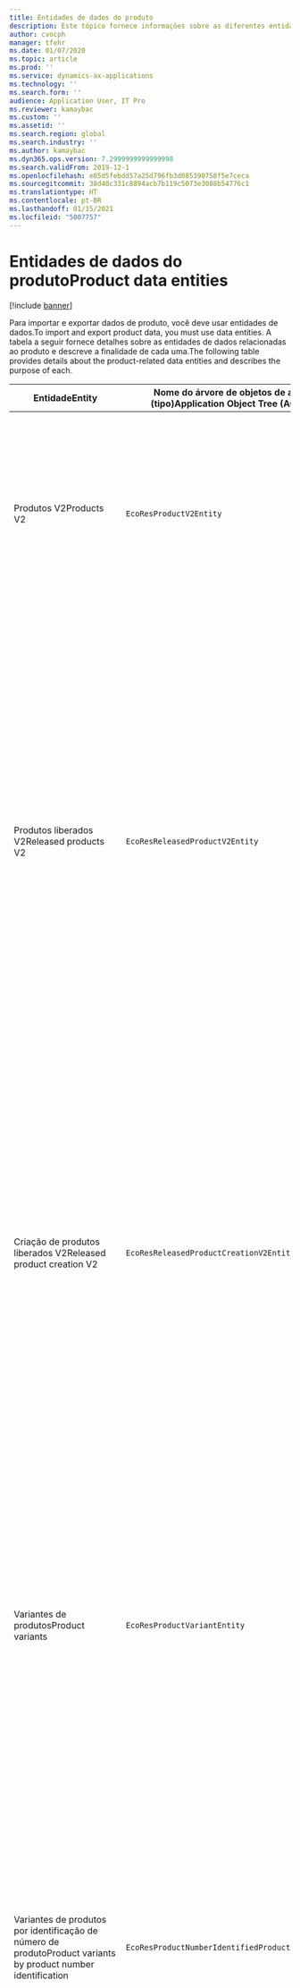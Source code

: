 ```yaml
---
title: Entidades de dados do produto
description: Este tópico fornece informações sobre as diferentes entidades que podem ser usadas para importar e exportar dados de produtos.
author: cvocph
manager: tfehr
ms.date: 01/07/2020
ms.topic: article
ms.prod: ''
ms.service: dynamics-ax-applications
ms.technology: ''
ms.search.form: ''
audience: Application User, IT Pro
ms.reviewer: kamaybac
ms.custom: ''
ms.assetid: ''
ms.search.region: global
ms.search.industry: ''
ms.author: kamaybac
ms.dyn365.ops.version: 7.2999999999999998
ms.search.validFrom: 2019-12-1
ms.openlocfilehash: e05d5febdd57a25d796fb3d085390758f5e7ceca
ms.sourcegitcommit: 38d40c331c8894acb7b119c5073e3088b54776c1
ms.translationtype: HT
ms.contentlocale: pt-BR
ms.lasthandoff: 01/15/2021
ms.locfileid: "5007757"
---
```

# <a name="product-data-entities"></a><span data-ttu-id="a247e-103">Entidades de dados do produto</span><span class="sxs-lookup"><span data-stu-id="a247e-103">Product data entities</span></span>

[!include [banner](../includes/banner.md)]

<span data-ttu-id="a247e-104">Para importar e exportar dados de produto, você deve usar entidades de dados.</span><span class="sxs-lookup"><span data-stu-id="a247e-104">To import and export product data, you must use data entities.</span></span> <span data-ttu-id="a247e-105">A tabela a seguir fornece detalhes sobre as entidades de dados relacionadas ao produto e descreve a finalidade de cada uma.</span><span class="sxs-lookup"><span data-stu-id="a247e-105">The following table provides details about the product-related data entities and describes the purpose of each.</span></span>

| <span data-ttu-id="a247e-106">Entidade</span><span class="sxs-lookup"><span data-stu-id="a247e-106">Entity</span></span> | <span data-ttu-id="a247e-107">Nome do árvore de objetos de aplicativo (AOT) (tipo)</span><span class="sxs-lookup"><span data-stu-id="a247e-107">Application Object Tree (AOT) name (type)</span></span> | <span data-ttu-id="a247e-108">Observação</span><span class="sxs-lookup"><span data-stu-id="a247e-108">Notes</span></span> |
|--------|-------------------------------------------|-------|
| <span data-ttu-id="a247e-109">Produtos V2</span><span class="sxs-lookup"><span data-stu-id="a247e-109">Products V2</span></span> | `EcoResProductV2Entity` | <span data-ttu-id="a247e-110">Esta entidade é usada para importar e exportar produtos compartilhados e distintos e produtos-mestre.</span><span class="sxs-lookup"><span data-stu-id="a247e-110">This entity is used to import and export shared products-distinct products and product masters.</span></span> <span data-ttu-id="a247e-111">Ele permite atualizações.</span><span class="sxs-lookup"><span data-stu-id="a247e-111">It allows for updates.</span></span> <span data-ttu-id="a247e-112">Ele não oferece suporte a operações SQL baseadas em conjuntos.</span><span class="sxs-lookup"><span data-stu-id="a247e-112">It doesn't support set-based SQL operations.</span></span> <span data-ttu-id="a247e-113">Está habilitado para protocolo de dados abertos (OData).</span><span class="sxs-lookup"><span data-stu-id="a247e-113">It's enabled for Open Data Protocol (OData).</span></span> |
| <span data-ttu-id="a247e-114">Produtos liberados V2</span><span class="sxs-lookup"><span data-stu-id="a247e-114">Released products V2</span></span> | `EcoResReleasedProductV2Entity` | <span data-ttu-id="a247e-115">Esta entidade é usada para importar e exportar produtos liberados e distintos e produtos-mestre.</span><span class="sxs-lookup"><span data-stu-id="a247e-115">This entity is used to import and export released products-distinct products and product masters.</span></span> <span data-ttu-id="a247e-116">Ele permite atualizações.</span><span class="sxs-lookup"><span data-stu-id="a247e-116">It allows for updates.</span></span> <span data-ttu-id="a247e-117">Isso requer que a grade de produto compartilhado já tenha sido criada.</span><span class="sxs-lookup"><span data-stu-id="a247e-117">It requires that the shared product already be created.</span></span> <span data-ttu-id="a247e-118">Quando um novo produto liberado é importado, ocorre uma liberação do produto compartilhado.</span><span class="sxs-lookup"><span data-stu-id="a247e-118">When a new released product is imported, a release of the shared product occurs.</span></span> <span data-ttu-id="a247e-119">Também há entidades separadas que podem ser usadas para importar e exportar os mestres de produtos liberados e lançar variantes distintas.</span><span class="sxs-lookup"><span data-stu-id="a247e-119">There are also separate entities that can be used to import and export released product masters and released distinct variants.</span></span> <span data-ttu-id="a247e-120">Essa entidade não oferece suporte a operações SQL baseadas em conjuntos ou excluir operações.</span><span class="sxs-lookup"><span data-stu-id="a247e-120">This entity doesn't support set-based SQL operations or delete operations.</span></span> <span data-ttu-id="a247e-121">Ele está habilitado para OData.</span><span class="sxs-lookup"><span data-stu-id="a247e-121">It's enabled for OData.</span></span> |
| <span data-ttu-id="a247e-122">Criação de produtos liberados V2</span><span class="sxs-lookup"><span data-stu-id="a247e-122">Released product creation V2</span></span> | `EcoResReleasedProductCreationV2Entity` | <span data-ttu-id="a247e-123">Essa entidade é usada para importar produtos compartilhados e produtos liberados em uma única etapa.</span><span class="sxs-lookup"><span data-stu-id="a247e-123">This entity is used to import shared products and released products in one step.</span></span> <span data-ttu-id="a247e-124">Embora ofereça suporte a exportações, isso não é recomendável porque a finalidade da entidade é a criação de produtos.</span><span class="sxs-lookup"><span data-stu-id="a247e-124">Although it supports exports, that use isn't recommended, because the purpose of the entity is product creation.</span></span> <span data-ttu-id="a247e-125">Ele não oferece suporte a atualizações.</span><span class="sxs-lookup"><span data-stu-id="a247e-125">It doesn't support updates.</span></span> <span data-ttu-id="a247e-126">Ele oferece suporte a um conjunto limitado de campos (campos disponíveis na caixa de diálogo de criação de produtos).</span><span class="sxs-lookup"><span data-stu-id="a247e-126">It supports a limited set of fields (fields that are available in the product creation dialog box).</span></span> <span data-ttu-id="a247e-127">Ele não oferece suporte a operações SQL baseadas em conjuntos.</span><span class="sxs-lookup"><span data-stu-id="a247e-127">It doesn't support set-based SQL operations.</span></span> <span data-ttu-id="a247e-128">Ele não é exposto por meio do OData.</span><span class="sxs-lookup"><span data-stu-id="a247e-128">It isn't exposed through OData.</span></span> |
| <span data-ttu-id="a247e-129">Variantes de produtos</span><span class="sxs-lookup"><span data-stu-id="a247e-129">Product variants</span></span> | `EcoResProductVariantEntity` | <span data-ttu-id="a247e-130">Esta entidade é usada para importar e exportar grades de produtos compartilhados.</span><span class="sxs-lookup"><span data-stu-id="a247e-130">This entity is used to import and export shared product variants.</span></span> <span data-ttu-id="a247e-131">Ele permite atualizações.</span><span class="sxs-lookup"><span data-stu-id="a247e-131">It allows for updates.</span></span> <span data-ttu-id="a247e-132">Ele requer que os valores de dimensão já tenham sido criados.</span><span class="sxs-lookup"><span data-stu-id="a247e-132">It requires that dimension values already be created.</span></span> <span data-ttu-id="a247e-133">A chave de integração é o produto mestre mais as dimensões do produto.</span><span class="sxs-lookup"><span data-stu-id="a247e-133">The integration key is the product master plus product dimensions.</span></span> <span data-ttu-id="a247e-134">Essa entidade não oferece suporte a operações SQL baseadas em conjuntos.</span><span class="sxs-lookup"><span data-stu-id="a247e-134">This entity doesn't support set-based SQL operations.</span></span> <span data-ttu-id="a247e-135">Ele está habilitado para OData.</span><span class="sxs-lookup"><span data-stu-id="a247e-135">It's enabled for OData.</span></span> <span data-ttu-id="a247e-136">Ela oferece suporte a operações de exclusão.</span><span class="sxs-lookup"><span data-stu-id="a247e-136">It supports delete operations.</span></span> <span data-ttu-id="a247e-137">Ela não pode ser estendida por meio da adição de novas dimensões de produto.</span><span class="sxs-lookup"><span data-stu-id="a247e-137">It can't be extended through the addition of new product dimensions.</span></span> |
| <span data-ttu-id="a247e-138">Variantes de produtos por identificação de número de produto</span><span class="sxs-lookup"><span data-stu-id="a247e-138">Product variants by product number identification</span></span> | `EcoResProductNumberIdentifiedProductVariantEntity` | <span data-ttu-id="a247e-139">Esta entidade é usada para importar e exportar grades de produtos compartilhados.</span><span class="sxs-lookup"><span data-stu-id="a247e-139">This entity is used to import and export shared product variants.</span></span> <span data-ttu-id="a247e-140">Ele permite atualizações.</span><span class="sxs-lookup"><span data-stu-id="a247e-140">It allows for updates.</span></span> <span data-ttu-id="a247e-141">Ele requer que os valores de dimensão já tenham sido criados.</span><span class="sxs-lookup"><span data-stu-id="a247e-141">It requires that dimension values already be created.</span></span> <span data-ttu-id="a247e-142">A chave de integração é o número do produto (sendo que a chave de integração para a entidade **Grades de produto** são o produto mestre mais dimensões do produto).</span><span class="sxs-lookup"><span data-stu-id="a247e-142">The integration key is the product number (whereas the integration key for the **Product variants** entity is the product master plus product dimensions).</span></span> |
| <span data-ttu-id="a247e-143">Grades de produtos liberadas</span><span class="sxs-lookup"><span data-stu-id="a247e-143">Released product variants</span></span> | `EcoResReleasedProductVariantEntity` | <span data-ttu-id="a247e-144">Esta entidade é usada para importar e exportar grades de produtos liberados.</span><span class="sxs-lookup"><span data-stu-id="a247e-144">This entity is used to import and export released product variants.</span></span> <span data-ttu-id="a247e-145">Ele permite atualizações.</span><span class="sxs-lookup"><span data-stu-id="a247e-145">It allows for updates.</span></span> <span data-ttu-id="a247e-146">Isso requer que a grade de produto compartilhado já tenha sido criada.</span><span class="sxs-lookup"><span data-stu-id="a247e-146">It requires that shared product variants already be created.</span></span> <span data-ttu-id="a247e-147">Quando uma nova grade de produto é importada, ocorre uma liberação da grade de produto.</span><span class="sxs-lookup"><span data-stu-id="a247e-147">When a new released product variant is imported, a release of the shared product variant occurs.</span></span> <span data-ttu-id="a247e-148">Essa entidade não oferece suporte a operações SQL baseadas em conjuntos.</span><span class="sxs-lookup"><span data-stu-id="a247e-148">This entity doesn't support set-based SQL operations.</span></span> <span data-ttu-id="a247e-149">Ele está habilitado para OData.</span><span class="sxs-lookup"><span data-stu-id="a247e-149">It's enabled for OData.</span></span> <span data-ttu-id="a247e-150">Embora ofereça suporte a operações de exclusão, no momento esse uso causa a corrupção de dados por causa de um bug na plataforma atual.</span><span class="sxs-lookup"><span data-stu-id="a247e-150">Although it supports delete operations, that use currently causes data corruption because of a bug in the current platform.</span></span> <span data-ttu-id="a247e-151">Essa entidade não pode ser estendida por meio da adição de novas dimensões de produto.</span><span class="sxs-lookup"><span data-stu-id="a247e-151">This entity can't be extended through the addition of new product dimensions.</span></span> |
| <span data-ttu-id="a247e-152">Variantes de produtos liberados por identificação de número de produto</span><span class="sxs-lookup"><span data-stu-id="a247e-152">Released product variants by product number identification</span></span> | `EcoResProductNumberIdentifiedReleasedProductVariantEntity` | <span data-ttu-id="a247e-153">Essa entidade se assemelha à entidade **Grades de produto liberados**, mas a chave de integração é o número do produto em vez do produto mestre mais dimensões do produto.</span><span class="sxs-lookup"><span data-stu-id="a247e-153">This entity resembles the **Released product variants** entity, but the integration key is the product number instead of the product master plus product dimensions.</span></span> <span data-ttu-id="a247e-154">Ela não pode ser estendida por meio da adição de novas dimensões de produto.</span><span class="sxs-lookup"><span data-stu-id="a247e-154">It can be extended through the addition of new product dimensions.</span></span> |
| <span data-ttu-id="a247e-155">Produtos liberados comercializáveis</span><span class="sxs-lookup"><span data-stu-id="a247e-155">Sellable released products</span></span> | `EcoResSellableReleasedProductEntity` | <span data-ttu-id="a247e-156">Esta entidade é usada para exportar somente produtos comercializáveis.</span><span class="sxs-lookup"><span data-stu-id="a247e-156">This entity is used to export only sellable products.</span></span> <span data-ttu-id="a247e-157">Os produtos comercializáveis são produtos contendo as informações necessárias para serem usados em uma ordem de venda.</span><span class="sxs-lookup"><span data-stu-id="a247e-157">Sellable products are products that have the information that they require in order to be used in a sales order.</span></span> <span data-ttu-id="a247e-158">As mesmas regras se aplicam quando um produto é validado usando a função **Validar** na página **Produtos liberado**.</span><span class="sxs-lookup"><span data-stu-id="a247e-158">The same rules apply when a product is validated by using the **Validate** function on the **Released products** page.</span></span> |
| <span data-ttu-id="a247e-159">Produtos distintos liberados V2</span><span class="sxs-lookup"><span data-stu-id="a247e-159">Released Distinct products V2</span></span> | `EcoResDistinctProductV2Entity` | <span data-ttu-id="a247e-160">Esta entidade é usada para exportar produtos distintos.</span><span class="sxs-lookup"><span data-stu-id="a247e-160">This entity is used to export distinct products.</span></span> <span data-ttu-id="a247e-161">Esses produtos distintos podem ser produtos, produtos de subtipo e grades de produto.</span><span class="sxs-lookup"><span data-stu-id="a247e-161">Those distinct products can be products, subtype products, and product variants.</span></span> |
| <span data-ttu-id="a247e-162">Produtos mestres liberados V2</span><span class="sxs-lookup"><span data-stu-id="a247e-162">Released products masters V2</span></span> | `EcoResProductMasterV2Entity` | <span data-ttu-id="a247e-163">Esta entidade é usada para importar e exportar produtos mestre.</span><span class="sxs-lookup"><span data-stu-id="a247e-163">This entity is used to import and export product masters.</span></span> <span data-ttu-id="a247e-164">Ela não está habilitada para o gerenciamento de dados.</span><span class="sxs-lookup"><span data-stu-id="a247e-164">It isn't enabled for data management.</span></span> |
| <span data-ttu-id="a247e-165">Item - código de barras</span><span class="sxs-lookup"><span data-stu-id="a247e-165">Item - barcode</span></span> | `EcoResProductBarcodeEntityV3` | <span data-ttu-id="a247e-166">Esta entidade é usada para exportar produtos e códigos de barras.</span><span class="sxs-lookup"><span data-stu-id="a247e-166">This entity is used to export products and bar codes.</span></span> <span data-ttu-id="a247e-167">Esta entidade não permite controle de alterações, atualizações ou exclusões.</span><span class="sxs-lookup"><span data-stu-id="a247e-167">This entity doesn't allow change tracking, updates, or deletes.</span></span> <span data-ttu-id="a247e-168">Para usar o controle de alterações, atualizações ou exclusões em códigos de barras, use a entidade **Associação entre item e código de barras**.</span><span class="sxs-lookup"><span data-stu-id="a247e-168">To use change tracking, updates, or deletes on barcodes, use the **Item - barcode association** entity.</span></span> |
| <span data-ttu-id="a247e-169">Associação entre item e código de barras</span><span class="sxs-lookup"><span data-stu-id="a247e-169">Item - barcode association</span></span> | `EcoResProductBarcodeAssociationEntity` | <span data-ttu-id="a247e-170">Esta entidade é usada para exportar produtos e códigos de barras.</span><span class="sxs-lookup"><span data-stu-id="a247e-170">This entity is used to export products and bar codes.</span></span> <span data-ttu-id="a247e-171">Ela permite controle de alterações, atualizações e exclusões.</span><span class="sxs-lookup"><span data-stu-id="a247e-171">It allows change tracking, updates, and deletes.</span></span> <span data-ttu-id="a247e-172">Para usar a entidade, o recurso *Aprimoramentos de itens e códigos de barras* deve estar habilitado no [gerenciamento de recursos](../../fin-ops-core/fin-ops/get-started/feature-management/feature-management-overview.md).</span><span class="sxs-lookup"><span data-stu-id="a247e-172">To use the entity, the feature *Item - barcode improvements* must be enabled in [feature management](../../fin-ops-core/fin-ops/get-started/feature-management/feature-management-overview.md).</span></span> <span data-ttu-id="a247e-173">Sua chave de entidade é `AssociationID`, que cria a associação entre o código de barras e o produto.</span><span class="sxs-lookup"><span data-stu-id="a247e-173">Its entity key is `AssociationID`, which creates the association between the barcode and the product.</span></span> <span data-ttu-id="a247e-174">Para adicionar suporte a essa chave, a tabela `InventitemBarcodeAssociation` será preenchida para os dados existentes de código de barras do item quando você ativar o recurso.</span><span class="sxs-lookup"><span data-stu-id="a247e-174">To add support for this key, the table `InventitemBarcodeAssociation` will be populated for existing item barcode data when you turn on the feature.</span></span> <span data-ttu-id="a247e-175">A tabela é preenchida por meio de um trabalho em lotes. Se a sua tabela de código de barras tiver muitos registros, talvez seja necessário um tempo significativo para executar o trabalho em lotes.</span><span class="sxs-lookup"><span data-stu-id="a247e-175">The table is populated using a batch job and if your barcode table has a large number of records, it could take significant time to run the batch job.</span></span> <span data-ttu-id="a247e-176">Portanto, é recomendável planejar a habilitação do recurso (e, portanto, executar o trabalho em lotes) em um momento adequado à agenda de trabalho.</span><span class="sxs-lookup"><span data-stu-id="a247e-176">Therefore, we recommend that you plan to enable the feature (and therefore run the batch job) at a time that fits your business schedule.</span></span> |
| <span data-ttu-id="a247e-177">Estados do ciclo de vida de produto</span><span class="sxs-lookup"><span data-stu-id="a247e-177">Product lifecycle states</span></span> | `EcoResProductLifecycleSateEntity` | <span data-ttu-id="a247e-178">Esta entidade é usada para importar e exportar os diferentes estados do ciclo de vida do produto que podem ser atribuídos a um produto.</span><span class="sxs-lookup"><span data-stu-id="a247e-178">This entity is used to import and export the different product lifecycle states that can be assigned to a product.</span></span> |

> [!NOTE]
> <span data-ttu-id="a247e-179">Você pode usar a entidade de dados **Produtos lançados V2** para importar produtos para o sistema somente se o produto compartilhado já foi criado.</span><span class="sxs-lookup"><span data-stu-id="a247e-179">You can use the **Released Products V2** data entity to import products into the system only if the shared product has already been created.</span></span> <span data-ttu-id="a247e-180">Caso contrário, para importar produtos para o sistema, você deve usar a entidade de dados **Criação de produto**.</span><span class="sxs-lookup"><span data-stu-id="a247e-180">Otherwise, to import products into the system, you must use the **Product creation** data entity.</span></span>
